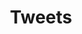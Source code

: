 ---
title: Tweets
footer:
  img: logo.png
  alt: Snorlax laying on his back, typing on a laptop on his belly.
draft: false
---